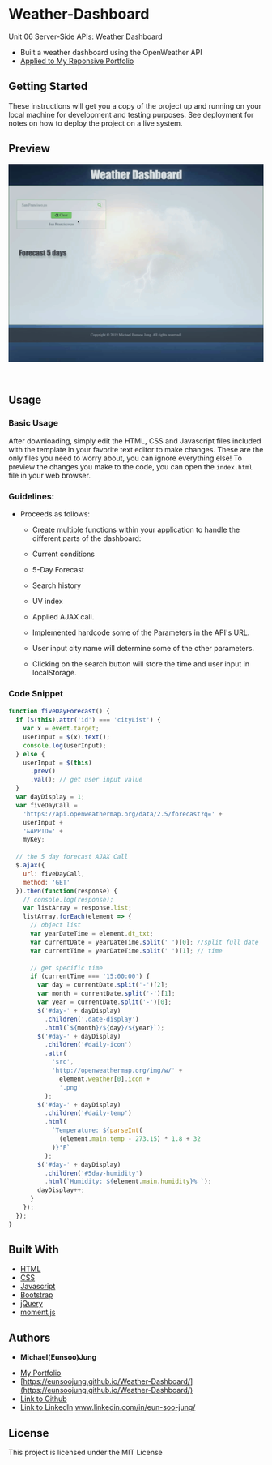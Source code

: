 # Weather-Dashboard

Unit 06 Server-Side APIs: Weather Dashboard

- Built a weather dashboard using the OpenWeather API
- [Applied to My Reponsive Portfolio](https://eunsoojung.github.io/Unit-02-Responsive-Portfolio/portfolio.html)

## Getting Started

These instructions will get you a copy of the project up and running on your local machine for development and testing purposes. See deployment for notes on how to deploy the project on a live system.

## Preview

[![Weather Dashboard](https://github.com/EunsooJung/Weather-Dashboard/blob/master/img/Weather%20Dashboard-new.gif?raw=true)](https://github.com/EunsooJung/Weather-Dashboard/blob/master/img/Weather%20Dashboard.gif)

## Usage

### Basic Usage

After downloading, simply edit the HTML, CSS and Javascript files included with the template in your favorite text editor to make changes. These are the only files you need to worry about, you can ignore everything else! To preview the changes you make to the code, you can open the `index.html` file in your web browser.

### Guidelines:

- Proceeds as follows:

  - Create multiple functions within your application to handle the different parts of the dashboard:

  - Current conditions
  - 5-Day Forecast
  - Search history
  - UV index

  - Applied AJAX call.
  - Implemented hardcode some of the Parameters in the API's URL.
  - User input city name will determine some of the other parameters.
  - Clicking on the search button will store the time and user input in localStorage.

### Code Snippet

```javascript
function fiveDayForecast() {
  if ($(this).attr('id') === 'cityList') {
    var x = event.target;
    userInput = $(x).text();
    console.log(userInput);
  } else {
    userInput = $(this)
      .prev()
      .val(); // get user input value
  }
  var dayDisplay = 1;
  var fiveDayCall =
    'https://api.openweathermap.org/data/2.5/forecast?q=' +
    userInput +
    '&APPID=' +
    myKey;

  // the 5 day forecast AJAX Call
  $.ajax({
    url: fiveDayCall,
    method: 'GET'
  }).then(function(response) {
    // console.log(response);
    var listArray = response.list;
    listArray.forEach(element => {
      // object list
      var yearDateTime = element.dt_txt;
      var currentDate = yearDateTime.split(' ')[0]; //split full date
      var currentTime = yearDateTime.split(' ')[1]; // time

      // get specific time
      if (currentTime === '15:00:00') {
        var day = currentDate.split('-')[2];
        var month = currentDate.split('-')[1];
        var year = currentDate.split('-')[0];
        $('#day-' + dayDisplay)
          .children('.date-display')
          .html(`${month}/${day}/${year}`);
        $('#day-' + dayDisplay)
          .children('#daily-icon')
          .attr(
            'src',
            'http://openweathermap.org/img/w/' +
              element.weather[0].icon +
              '.png'
          );
        $('#day-' + dayDisplay)
          .children('#daily-temp')
          .html(
            `Temperature: ${parseInt(
              (element.main.temp - 273.15) * 1.8 + 32
            )}°F`
          );
        $('#day-' + dayDisplay)
          .children('#5day-humidity')
          .html(`Humidity: ${element.main.humidity}% `);
        dayDisplay++;
      }
    });
  });
}
```

## Built With

- [HTML](https://developer.mozilla.org/en-US/docs/Web/HTML)
- [CSS](https://developer.mozilla.org/en-US/docs/Web/CSS)
- [Javascript](https://developer.mozilla.org/en-US/docs/Web/JavaScript)
- [Bootstrap](https://getbootstrap.com/)
- [jQuery](https://jquery.com/)
- [moment.js](https://momentjs.com/)

## Authors

- **Michael(Eunsoo)Jung**

* [My Portfolio](https://eunsoojung.github.io/Unit-02-Responsive-Portfolio/portfolio.html)
* [https://eunsoojung.github.io/Weather-Dashboard/](https://eunsoojung.github.io/Weather-Dashboard/)
* [Link to Github](https://github.com/)
* [Link to LinkedIn](www.linkedin.com/in/eun-soo-jung/) www.linkedin.com/in/eun-soo-jung/

## License

This project is licensed under the MIT License
